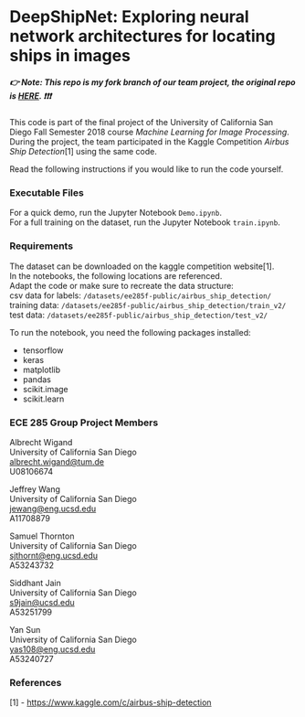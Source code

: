 # DeepShipNet: Exploring neural network architectures for locating ships in images

##### :point_right: Note: This repo is my fork branch of our team project, the original repo is [HERE](https://github.com/jsiddhant/ECE285-DeepShipNet). :exclamation::exclamation::exclamation:

This code is part of the final project of the University of California San Diego Fall Semester 2018 course *Machine Learning for Image Processing*. During the project, the team participated in the Kaggle Competition *Airbus Ship Detection*[1] using the same code.

Read the following instructions if you would like to run the code yourself.

### Executable Files
For a quick demo, run the Jupyter Notebook `Demo.ipynb`.  
For a full training on the dataset, run the Jupyter Notebook `train.ipynb`.

### Requirements
The dataset can be downloaded on the kaggle competition website[1].  
In the notebooks, the following locations are referenced.  
Adapt the code or make sure to recreate the data structure:  
csv data for labels: `/datasets/ee285f-public/airbus_ship_detection/`  
training data: `/datasets/ee285f-public/airbus_ship_detection/train_v2/`  
test data: `/datasets/ee285f-public/airbus_ship_detection/test_v2/`  

To run the notebook, you need the following packages installed:
- tensorflow
- keras
- matplotlib
- pandas
- scikit.image
- scikit.learn

### ECE 285 Group Project Members
Albrecht Wigand  
University of California San Diego  
albrecht.wigand@tum.de  
U08106674  

Jeffrey Wang  
University of California San Diego  
jewang@eng.ucsd.edu  
A11708879  

Samuel Thornton  
University of California San Diego   
sjthornt@eng.ucsd.edu  
A53243732  

Siddhant Jain  
University of California San Diego  
s9jain@ucsd.edu  
A53251799  

Yan Sun  
University of California San Diego  
yas108@eng.ucsd.edu  
A53240727

### References
[1] - https://www.kaggle.com/c/airbus-ship-detection
